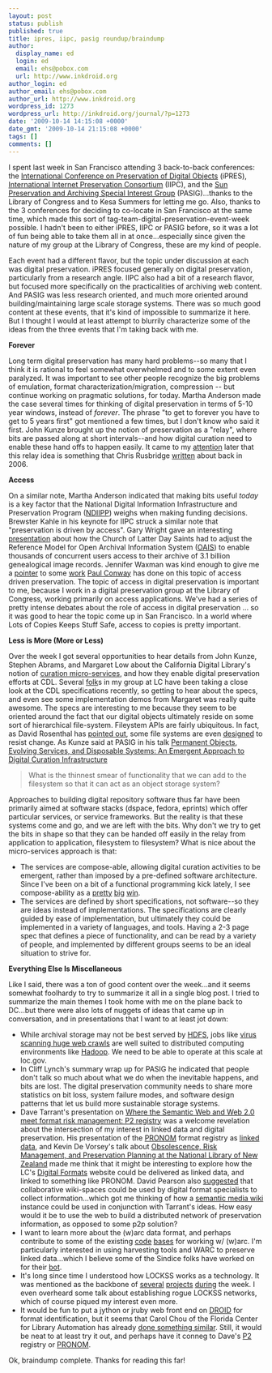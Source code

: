 ```yaml
---
layout: post
status: publish
published: true
title: ipres, iipc, pasig roundup/braindump
author:
  display_name: ed
  login: ed
  email: ehs@pobox.com
  url: http://www.inkdroid.org
author_login: ed
author_email: ehs@pobox.com
author_url: http://www.inkdroid.org
wordpress_id: 1273
wordpress_url: http://inkdroid.org/journal/?p=1273
date: '2009-10-14 14:15:08 +0000'
date_gmt: '2009-10-14 21:15:08 +0000'
tags: []
comments: []
---
```

<p>I spent last week in San Francisco attending 3 back-to-back conferences: the <a href="http://www.cdlib.org/iPres/">International Conference on Preservation of Digital Objects</a> (iPRES), <a href="http://web.archive.org/web/20120501044854/http://netpreserve.org/events/index.php">International Internet Preservation Consortium</a> (IIPC),  and the <a href="http://web.archive.org/web/20090830173258/http://sun-pasig.ning.com:80/events/pasig-san-francisco-oct-79">Sun Preservation and Archiving Special Interest Group</a> (PASIG)...thanks to the Library of Congress and to Kesa Summers for letting me go. Also, thanks to the 3 conferences for deciding to co-locate in San Francisco at the same time, which made this sort of tag-team-digital-preservation-event-week possible. I hadn't been to either iPRES, IIPC or PASIG before, so it was a lot of fun being able to take them all in at once...especially since given the nature of my group at the Library of Congress, these are my kind of people.</p>
<p>Each event had a different flavor, but the topic under discussion at each was digital preservation. iPRES focused generally on digital preservation, particularly from a research angle. IIPC also had a bit of a research flavor, but focused more specifically on the practicalities of archiving web content. And PASIG was less research oriented, and much more oriented around building/maintaining large scale storage systems. There was so much good content at these events, that it's kind of impossible to summarize it here. But I thought I would at least attempt to blurrily characterize some of the ideas from the three events that I'm taking back with me.</p>
<p><strong>Forever</strong></p>
<p>Long term digital preservation has many hard problems--so many that I think it is rational to feel somewhat overwhelmed and to some extent even paralyzed. It was important to see other people recognize the big problems of emulation, format characterization/migration, compression -- but continue working on pragmatic solutions, for today. Martha Anderson made the case several times for thinking of digital preservation in terms of 5-10 year windows, instead of <em>forever</em>. The phrase "to get to forever you have to get to 5 years first" got mentioned a few times, but I don't know who said it first. John Kunze brought up the notion of preservation as a "relay", where bits are passed along at short intervals--and how digital curation need to enable these hand offs to happen easily. It came to my <a href="http://twitter.com/cardcc/status/4742006590">attention</a> later that this relay idea is something that Chris Rusbridge <a href="http://www.ariadne.ac.uk/issue46/rusbridge/">written</a> about back in 2006.</p>
<p><strong>Access</strong></p>
<p>On a similar note, Martha Anderson indicated that making bits useful <em>today</em> is a key factor that the National Digital Information Infrastructure and Preservation Program (<a href="http://www.digitalpreservation.gov/">NDIIPP</a>) weighs when making funding decisions. Brewster Kahle in his keynote for IIPC struck a similar note that "preservation is driven by access".  Gary Wright gave an interesting <a href="http://lib.stanford.edu/files/pasig2009sf/pasig2009sf_familysearch_wright.pdf">presentation</a> about how the Church of Latter Day Saints had to adjust the Reference Model for Open Archival Information System (<a href="http://nost.gsfc.nasa.gov/isoas/">OAIS</a>) to enable thousands of concurrent users access to their archive of 3.1 billion genealogical image records. Jennifer Waxman was kind enough to give me a <a href="http://twitter.com/jwax55/status/4685881135">pointer</a> to some <a href="http://www.archives.gov/preservation/conferences/2009/presentations/">work</a> <a href="http://en.wikipedia.org/wiki/Paul_Conway_(professor)">Paul Conway</a> has done on this topic of access driven preservation. The topic of access in digital preservation is important to me, because I work in a digital preservation group at the Library of Congress, working primarily on access applications. We've had a series of pretty intense debates about the role of access in digital preservation ... so it was good to hear the topic come up in San Francisco. In a world where Lots of Copies Keeps Stuff Safe, access to copies is pretty important.</p>
<p><strong>Less is More (More or Less)</strong></p>
<p>Over the week I got several opportunities to hear details from John Kunze, Stephen Abrams, and Margaret Low about the California Digital Library's notion of <a href="http://www.cdlib.org/inside/diglib/">curation micro-services</a>, and how they enable digital preservation efforts at CDL. Several <a href="http://web.archive.org/web/20100218060222/http://lackoftalent.org:80/michael/blog/2009/09/27/exploring-curation-micro-services/">folk</a>s in my group at LC have been taking a close look at the CDL specifications recently, so getting to hear about the specs, and even see some implementation demos from Margaret was really quite awesome. The specs are interesting to me because they seem to be oriented around the fact that our digital objects ultimately reside on some sort of hierarchical file-system. Fileystem APIs are fairly ubiquitous. In fact, as David Rosenthal has <a href="http://vimeo.com/5407401">pointed out</a>, some file systems are even <a href="http://www.ieee.org/portal/pages/about/awards/bios/2009_Recips/2009rbjinfo_mckusick.html">designed</a> to resist change. As Kunze said at PASIG in his talk <a href="http://lib.stanford.edu/files/pasig2009sf/pasig-2009-pods.pdf">Permanent Objects, Evolving Services, and Disposable Systems: An Emergent Approach to Digital Curation Infrastructure</a></p>
<blockquote><p>
What is the thinnest smear of functionality that we can add to the filesystem so that it can act as an object storage system?
</p></blockquote>
<p>Approaches to building digital repository software thus far have been primarily aimed at software stacks (dspace, fedora, eprints) which offer particular services, or service frameworks. But the reality is that these systems come and go, and we are left with the bits. Why don't we try to get the bits in shape so that they can be handed off easily in the relay from application to application, filesystem to filesystem? What is nice about the micro-services approach is that:</p>
<ul>
<li>The services are compose-able, allowing digital curation activities to be emergent, rather than imposed by a pre-defined software architecture. Since I've been on a bit of a functional programming kick lately, I see compose-ability as a <a href="http://web.archive.org/web/20090803123913/http://www.cs.chalmers.se:80/~rjmh/Papers/whyfp.html">pretty</a> <a href="www.stanford.edu/class/cs242/readings/backus.pdf">big</a> <a href="http://www.joelonsoftware.com/items/2006/08/01.html">win</a>.</li>
<li>The services are defined by short specifications, not software--so they are ideas instead of implementations. The specifications are clearly guided by ease of implementation, but ultimately they could be implemented in a variety of languages, and tools. Having a 2-3 page spec that defines a piece of functionality, and can be read by a variety of people, and implemented by different groups seems to be an ideal situation to strive for. </li>
</ul>
<p><strong>Everything Else Is Miscellaneous</strong></p>
<p>Like I said, there was a ton of good content over the week...and it seems somewhat foolhardy to try to summarize it all in a single blog post. I tried to summarize the main themes I took home with me on the plane back to DC...but there were also lots of nuggets of ideas that came up in conversation, and in presentations that I want to at least jot down:</p>
<ul>
<li>While archival storage may not be best served by <a href="http://web.archive.org/web/20120513124017/http://hadoop.apache.org/common/docs/current/hdfs_design.html">HDFS</a>, jobs like <a href="http://web.archive.org/web/20110114005808/http://www.netpreserve.org/events/active_solutions/4_Holden_Here%20be%20Dragons.ppt">virus scanning huge web crawls</a> are well suited to distributed computing environments like <a href="http://hadoop.apache.org/">Hadoop</a>. We need to be able to operate at this scale at loc.gov.
</li>
<li>In Cliff Lynch's summary wrap up for PASIG he indicated that people don't talk so much about what we do when the inevitable happens, and bits are lost. The digital preservation community needs to share more statistics on bit loss, system failure modes, and software design patterns that let us build more sustainable storage systems.</li>
<li>Dave Tarrant's presentation on <a href="http://eprints.ecs.soton.ac.uk/17556/">Where the Semantic Web and Web 2.0 meet format risk management: P2 registry</a> was a welcome revelation about the intersection of my interest in linked data and digital preservation. His presentation of the <a href="http://www.nationalarchives.gov.uk/pronom/">PRONOM</a> format registry as <a href="http://web.archive.org/web/20120607071216/http://p2-registry.ecs.soton.ac.uk:80/">linked data</a>, and Kevin De Vorsey's talk about <a href="http://lib.stanford.edu/files/pasig2009sf/PASIG_2009_DeVorsey.pdf">Obsolescence, Risk Management, and Preservation Planning at the National Library of New Zealand</a> made me think that it might be interesting to explore how the LC's <a href="http://www.digitalpreservation.gov/formats/">Digital Formats</a> website could be delivered as linked data, and linked to something like PRONOM. David Pearson also <a href="http://web.archive.org/web/20120507072533/http://netpreserve.org/events/presenters.php">suggested</a> that collaborative wiki-spaces could be used by digital format specialists to collect information...which got me thinking of how a <a href="http://semantic-mediawiki.org/wiki/Semantic_MediaWiki">semantic media wiki</a> instance could be used in conjunction with Tarrant's ideas. How easy would it be to use the web to build a distributed network of preservation information, as opposed to some p2p solution?</li>
<li>I want to learn more about the (w)arc data format, and perhaps contribute to some of the existing <a href="http://code.google.com/p/warc-tools/">code</a> <a href="http://web.archive.org/web/20101123161017/http://code.google.com:80/p/search-tools/">bases</a> for working w/ (w)arc. I'm particularly interested in using harvesting tools and WARC to preserve linked data...which I believe some of the Sindice folks have worked on for their <a href="http://sindice.com/developers/bot">bot</a>.</li>
<li>It's long since time I understood how LOCKSS works as a technology. It was mentioned as the backbone of <a href="http://www.ohloh.net/p/dpp-lockss">several</a> <a href="http://www.metaarchive.org/">projects</a> <a href="http://www.clockss.org/clockss/Home">during</a> the week. I even overheard some talk about establishing rogue LOCKSS networks, which of course piqued my interest even more.</li>
<li>It would be fun to put a jython or jruby web front end on <a href="http://sourceforge.net/projects/droid/">DROID</a> for format identification, but it seems that Carol Chou of the Florida Center for Library Automation has already <a href="http://listserv.loc.gov/cgi-bin/wa?A2=ind0910&L=pig&T=0&P=55">done something similar</a>. Still, it would be neat to at least try it out, and perhaps have it conneg to Dave's <a href="http://web.archive.org/web/20120607071216/http://p2-registry.ecs.soton.ac.uk:80/">P2</a> registry or <a href="http://www.nationalarchives.gov.uk/pronom/">PRONOM</a>.
</li>
</ul>
<p>Ok, braindump complete. Thanks for reading this far!</p>
